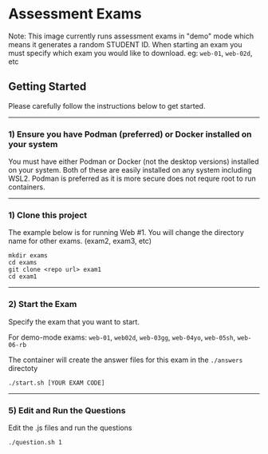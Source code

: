 # Assessment Exams
Note: This image currently runs assessment exams in "demo" mode which means it generates a random STUDENT ID.  When starting an exam you must specify which exam you would like to download.  eg: `web-01`, `web-02d`, etc

## Getting Started

Please carefully follow the instructions below to get started.

----
### 1) Ensure you have Podman (preferred) or Docker installed on your system

You must have either Podman or Docker (not the desktop versions) installed on your system.  Both of these are easily installed on any system including WSL2.  Podman is preferred as it is more secure does not requre root to run containers.

----
### 1)  Clone this project
The example below is for running Web #1.  You will change the directory name for other exams. (exam2, exam3, etc)

```terminal
mkdir exams
cd exams
git clone <repo url> exam1
cd exam1
```

----
### 2)  Start the Exam
Specify the exam that you want to start.

For demo-mode exams: `web-01`, `web02d`, `web-03gg`, `web-04yo`, `web-05sh`, `web-06-rb`

The container will create the answer files for this exam in the `./answers` directoty

```terminal
./start.sh [YOUR EXAM CODE]
```

----
### 5)  Edit and Run the Questions
Edit the .js files and run the questions

```terminal
./question.sh 1
```